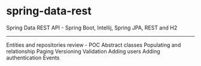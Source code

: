 # spring-data-rest
Spring Data REST API - Spring Boot, Intellij, Spring JPA, REST and H2

----------------------------------

Entities and repositories review - POC
Abstract classes
Populating and relationship
Paging
Versioning
Validation
Adding users
Adding authentication
Events
